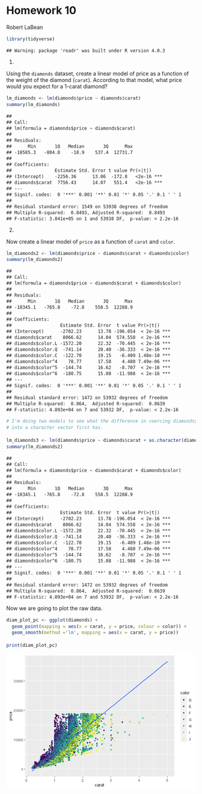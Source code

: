 Homework 10
================
Robert LaBean

``` r
library(tidyverse)
```

    ## Warning: package 'readr' was built under R version 4.0.3

1)  
Using the `diamonds` dataset, create a linear model of price as a
function of the weight of the diamond (`carat`). According to that
model, what price would you expect for a 1-carat diamond?

``` r
lm_diamonds <- lm(diamonds$price ~ diamonds$carat)
summary(lm_diamonds)
```

    ## 
    ## Call:
    ## lm(formula = diamonds$price ~ diamonds$carat)
    ## 
    ## Residuals:
    ##      Min       1Q   Median       3Q      Max 
    ## -18585.3   -804.8    -18.9    537.4  12731.7 
    ## 
    ## Coefficients:
    ##                Estimate Std. Error t value Pr(>|t|)    
    ## (Intercept)    -2256.36      13.06  -172.8   <2e-16 ***
    ## diamonds$carat  7756.43      14.07   551.4   <2e-16 ***
    ## ---
    ## Signif. codes:  0 '***' 0.001 '**' 0.01 '*' 0.05 '.' 0.1 ' ' 1
    ## 
    ## Residual standard error: 1549 on 53938 degrees of freedom
    ## Multiple R-squared:  0.8493, Adjusted R-squared:  0.8493 
    ## F-statistic: 3.041e+05 on 1 and 53938 DF,  p-value: < 2.2e-16

2)  
Now create a linear model of `price` as a function of `carat` and
`color`.

``` r
lm_diamonds2 <- lm(diamonds$price ~ diamonds$carat + diamonds$color)
summary(lm_diamonds2)
```

    ## 
    ## Call:
    ## lm(formula = diamonds$price ~ diamonds$carat + diamonds$color)
    ## 
    ## Residuals:
    ##      Min       1Q   Median       3Q      Max 
    ## -18345.1   -765.8    -72.8    558.5  12288.9 
    ## 
    ## Coefficients:
    ##                  Estimate Std. Error  t value Pr(>|t|)    
    ## (Intercept)      -2702.23      13.78 -196.054  < 2e-16 ***
    ## diamonds$carat    8066.62      14.04  574.558  < 2e-16 ***
    ## diamonds$color.L -1572.20      22.32  -70.445  < 2e-16 ***
    ## diamonds$color.Q  -741.14      20.40  -36.333  < 2e-16 ***
    ## diamonds$color.C  -122.70      19.15   -6.409 1.48e-10 ***
    ## diamonds$color^4    78.77      17.58    4.480 7.49e-06 ***
    ## diamonds$color^5  -144.74      16.62   -8.707  < 2e-16 ***
    ## diamonds$color^6  -180.75      15.08  -11.988  < 2e-16 ***
    ## ---
    ## Signif. codes:  0 '***' 0.001 '**' 0.01 '*' 0.05 '.' 0.1 ' ' 1
    ## 
    ## Residual standard error: 1472 on 53932 degrees of freedom
    ## Multiple R-squared:  0.864,  Adjusted R-squared:  0.8639 
    ## F-statistic: 4.893e+04 on 7 and 53932 DF,  p-value: < 2.2e-16

``` r
# I'm doing two models to see what the difference in coercing diamonds$color 
# into a character vector first has. 

lm_diamonds3 <- lm(diamonds$price ~ diamonds$carat + as.character(diamonds$color))
summary(lm_diamonds2)
```

    ## 
    ## Call:
    ## lm(formula = diamonds$price ~ diamonds$carat + diamonds$color)
    ## 
    ## Residuals:
    ##      Min       1Q   Median       3Q      Max 
    ## -18345.1   -765.8    -72.8    558.5  12288.9 
    ## 
    ## Coefficients:
    ##                  Estimate Std. Error  t value Pr(>|t|)    
    ## (Intercept)      -2702.23      13.78 -196.054  < 2e-16 ***
    ## diamonds$carat    8066.62      14.04  574.558  < 2e-16 ***
    ## diamonds$color.L -1572.20      22.32  -70.445  < 2e-16 ***
    ## diamonds$color.Q  -741.14      20.40  -36.333  < 2e-16 ***
    ## diamonds$color.C  -122.70      19.15   -6.409 1.48e-10 ***
    ## diamonds$color^4    78.77      17.58    4.480 7.49e-06 ***
    ## diamonds$color^5  -144.74      16.62   -8.707  < 2e-16 ***
    ## diamonds$color^6  -180.75      15.08  -11.988  < 2e-16 ***
    ## ---
    ## Signif. codes:  0 '***' 0.001 '**' 0.01 '*' 0.05 '.' 0.1 ' ' 1
    ## 
    ## Residual standard error: 1472 on 53932 degrees of freedom
    ## Multiple R-squared:  0.864,  Adjusted R-squared:  0.8639 
    ## F-statistic: 4.893e+04 on 7 and 53932 DF,  p-value: < 2.2e-16

Now we are going to plot the raw data.

``` r
diam_plot_pc <- ggplot(diamonds) + 
  geom_point(mapping = aes(x = carat, y = price, colour = color)) +
  geom_smooth(method ='lm', mapping = aes(x = carat, y = price))

print(diam_plot_pc)
```

![](hw_10_files/figure-gfm/unnamed-chunk-4-1.png)<!-- -->
